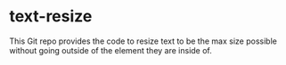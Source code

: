 text-resize
===========

This Git repo provides the code to resize text to be the max size possible without going outside of the element they are inside of.
